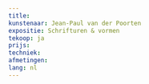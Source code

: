 ```yaml
---
title: 
kunstenaar: Jean-Paul van der Poorten
expositie: Schrifturen & vormen
tekoop: ja
prijs: 
techniek: 
afmetingen: 
lang: nl
---
```


